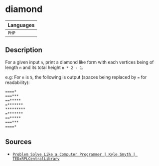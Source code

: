 # diamond
| Languages |
|-----------|
| `PHP`     |

## Description
For a given input `n`, print a diamond like form with each vertices being of length `n` and its total height `n * 2 - 1`.  

e.g:
For `n` is `5`, the following is output (spaces being replaced by `=` for readability):
```
====*
===***
==*****
=*******
*********
=*******
==*****
===***
====*
```

## Sources
- [`Problem Solve Like a Computer Programmer | Kyle Smyth | TEDxRPLCentralLibrary`](https://www.youtube.com/watch?v=x77-gT8bWLo&ab_channel=TEDxTalks)
